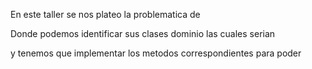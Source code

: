 En este taller se nos plateo la problematica de 

Donde podemos identificar sus clases dominio las cuales serian

y tenemos que implementar los metodos correspondientes para poder 
